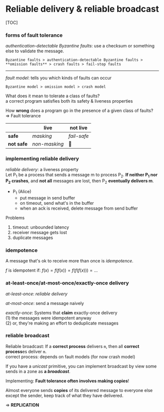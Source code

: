 # Reliable delivery & reliable broadcast

[TOC]

### forms of fault tolerance

*authentication-detectable Byzantine faults*: use a checksum or something else to validate the message.

```
Byzantine faults > authentication-detectable Byzantine faults > **omission faults** > crash faults > fail-stop faults
```

---

*fault model*: tells you which kinds of faults can occur

```
Byzantine model > omission model > crash model
```

What does it mean to tolerate a class of faults?<br/>a correct program satisfies both its safety & liveness properties

How **wrong** does a program go in the presence of a given class of faults?<br/>=> Fault tolerance

|              | live          | not live    |
| ------------ | ------------- | ----------- |
| **safe**     | *masking*     | *fail-safe* |
| **not safe** | *non-masking* | 🥲           |

### implementing reliable delivery

*reliable delivery*: a liveness property<br/>Let P<sub>1</sub> be a process that sends a message m to process P<sub>2</sub>. **If neither P<sub>1</sub> nor P<sub>2</sub> crashes**, and **not all** messages are lost, then P<sub>2</sub> **eventually delivers m**.

* P<sub>1</sub> (Alice)
  * put message in send buffer
  * on timeout, send what's in the buffer
  * when an ack is received, delete message from send buffer

Problems

1. timeout: unbounded latency
2. receiver message gets lost
3. duplicate messages

### idempotence

A message that's ok to receive more than once is *idempotence*.

$f$ is idempotent if: $f(x) = f(f(x)) = f(f(f(x))) = \dots$

### at-least-once/at-most-once/exactly-once delivery

*at-least-once*: *reliable delivery*

*at-most-once*: send a message naively

*exactly-once*: Systems that **claim** exactly-once delivery<br/>(1) the messages were idempotent anyway<br/>(2) or, they're making an effort to deduplicate messages

### reliable broadcast

Reliable broadcast: If a **correct process** delivers `m`, then all **correct process**es deliver `m`.<br/>correct process: depends on fault models (for now crash model)

If you have a *unicast* primitive, you can implement broadcast by view some sends in a zone as **a *broadcast***.

Implementing: **Fault tolerance often involves making copies**!

Almost everyone sends **copies** of its delivered message to everyone else except the sender, keep track of what they have delivered.

=> **REPLICATION**

